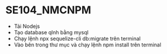 # SE104_NMCNPM
- Tải Nodejs 
- Tạo database qlnh bằng mysql
- Chạy lệnh npx sequelize-cli db:migrate trên terminal
- Vào bên trong thư mục và chạy lệnh npm install trên terminal
